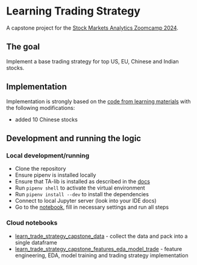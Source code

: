 # Learning Trading Strategy

A capstone project for the [Stock Markets Analytics Zoomcamp 2024](https://courses.datatalks.club/sma-zoomcamp-2024/).

## The goal

Implement a base trading strategy for top US, EU, Chinese and Indian stocks.


## Implementation

Implementation is strongly based on the [code from learning materials](https://github.com/DataTalksClub/stock-markets-analytics-zoomcamp/tree/main) with the following modifications:
* added 10 Chinese stocks

## Development and running the logic

### Local development/running

* Clone the repository
* Ensure pipenv is installed locally
* Ensure that TA-lib is installed as described in the [docs](https://github.com/TA-Lib/ta-lib-python?tab=readme-ov-file#dependencies)
* Run `pipenv shell` to activate the virtual environment
* Run `pipenv install --dev` to install the dependencies
* Connect to local Jupyter server (look into your IDE docs)
* Go to the [notebook](notebooks/workflow.ipynb), fill in necessary settings and run all steps 

### Cloud notebooks

* [learn_trade_strategy_capstone_data](notebooks/learn_trade_strategy_capstone_data.ipynb) - collect the data and pack into a single dataframe
* [learn_trade_strategy_capstone_features_eda_model_trade](notebooks/learn_trade_strategy_capstone_features_eda_model_trade.ipynb) - feature engineering, EDA, model training and trading strategy implementation
